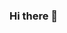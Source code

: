 ### Hi there 👋

<!--
**DivasJain/DivasJain** is a ✨ _special_ ✨ repository because its `README.md` (this file) appears on your GitHub profile.

- 🔭 I’m currently working on App development with Flutter.
- 🌱 I’m currently learning Machine Learning.
- 👯 I’m looking to collaborate on App development.
- 🤔 I’m looking for help with Tensor Flow.
- 💬 Ask me about how to solve your problems?
- 📫 How to reach me: Check bio
- 😄 Pronouns: He
- ⚡ Fun fact: Young dumb and code.
-->
